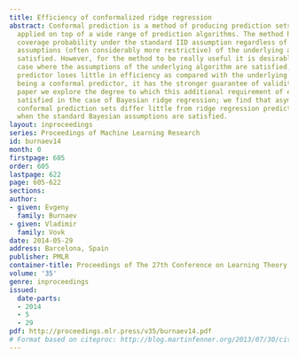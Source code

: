 ```yaml
---
title: Efficiency of conformalized ridge regression
abstract: Conformal prediction is a method of producing prediction sets that can be
  applied on top of a wide range of prediction algorithms. The method has a guaranteed
  coverage probability under the standard IID assumption regardless of whether the
  assumptions (often considerably more restrictive) of the underlying algorithm are
  satisfied. However, for the method to be really useful it is desirable that in the
  case where the assumptions of the underlying algorithm are satisfied, the conformal
  predictor loses little in efficiency as compared with the underlying algorithm (whereas
  being a conformal predictor, it has the stronger guarantee of validity). In this
  paper we explore the degree to which this additional requirement of efficiency is
  satisfied in the case of Bayesian ridge regression; we find that asymptotically
  conformal prediction sets differ little from ridge regression prediction intervals
  when the standard Bayesian assumptions are satisfied.
layout: inproceedings
series: Proceedings of Machine Learning Research
id: burnaev14
month: 0
firstpage: 605
order: 605
lastpage: 622
page: 605-622
sections: 
author:
- given: Evgeny
  family: Burnaev
- given: Vladimir
  family: Vovk
date: 2014-05-29
address: Barcelona, Spain
publisher: PMLR
container-title: Proceedings of The 27th Conference on Learning Theory
volume: '35'
genre: inproceedings
issued:
  date-parts:
  - 2014
  - 5
  - 29
pdf: http://proceedings.mlr.press/v35/burnaev14.pdf
# Format based on citeproc: http://blog.martinfenner.org/2013/07/30/citeproc-yaml-for-bibliographies/
---
```

